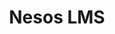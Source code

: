 ---
title: "Nesos LMS"
description: "Together we make all of this possible"
draft: false
bg_image: "images/featue-bg.webp"
---